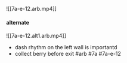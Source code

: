![[7a-e-12.arb.mp4]]

#### alternate
![[7a-e-12.alt1.arb.mp4]]
* dash rhythm on the left wall is importantd
* collect berry before exit
#arb #7a #7a-e-12

